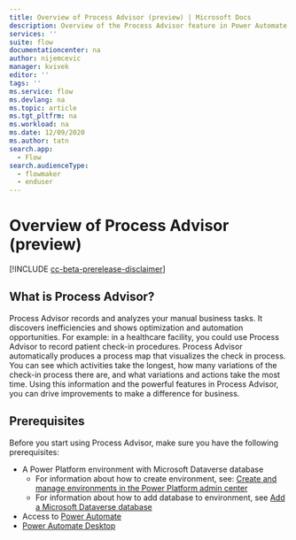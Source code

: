 ```yaml
---
title: Overview of Process Advisor (preview) | Microsoft Docs
description: Overview of the Process Advisor feature in Power Automate.
services: ''
suite: flow
documentationcenter: na
author: nijemcevic 
manager: kvivek
editor: ''
tags: ''
ms.service: flow
ms.devlang: na
ms.topic: article
ms.tgt_pltfrm: na
ms.workload: na
ms.date: 12/09/2020
ms.author: tatn
search.app: 
  - Flow
search.audienceType: 
  - flowmaker
  - enduser
---
```

# Overview of Process Advisor (preview)

[!INCLUDE [cc-beta-prerelease-disclaimer](includes/cc-beta-prerelease-disclaimer.md)]

## What is Process Advisor?

Process Advisor records and analyzes your manual business tasks. It discovers inefficiencies and shows optimization and automation opportunities. For example: in a healthcare facility, you could use Process Advisor to record patient check-in procedures. Process Advisor automatically produces a process map that visualizes the check in process. You can see which activities take the longest, how many variations of the check-in process there are, and what variations and actions take the most time. Using this information and the powerful features in Process Advisor, you can drive improvements to make a difference for business.

## Prerequisites

Before you start using Process Advisor, make sure you have the following prerequisites:

- A Power Platform environment with Microsoft Dataverse database
  - For information about how to create environment, see: [Create and manage environments in the Power Platform admin center](power-platform/admin/create-environment.md)
  - For information about how to add database to environment, see [Add a Microsoft Dataverse database](/power-platform/admin/create-database.md)
- Access to [Power Automate](https://powerautomate.microsoft.com/)
- [Power Automate Desktop](/ui-flows/desktop/introduction.md)
